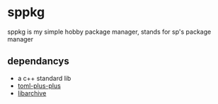 # sppkg
sppkg is my simple hobby package manager, stands for sp's package manager
## dependancys
- a c++ standard lib
- [toml-plus-plus](https://github.com/marzer/tomlplusplus)
- [libarchive](https://libarchive.org/)
